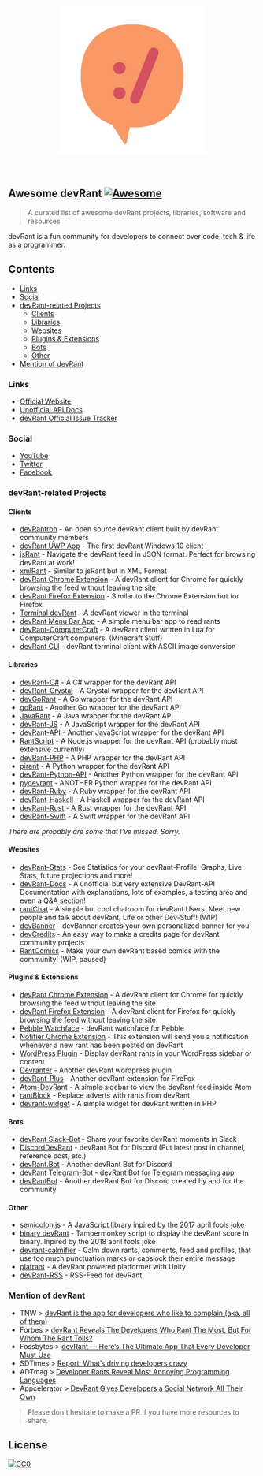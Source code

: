 <p align="center">
  <br>
    <img height="300" src="devRant-Logo.png" />
  <br>
  <br>
  <br>
</p>


## Awesome devRant [![Awesome](https://cdn.rawgit.com/sindresorhus/awesome/d7305f38d29fed78fa85652e3a63e154dd8e8829/media/badge.svg)](https://github.com/sindresorhus/awesome)

> A curated list of awesome devRant projects, libraries, software and resources

devRant is a fun community for developers to connect over code, tech & life as a programmer.

## Contents

- [Links](#links)
- [Social](#social)
- [devRant-related Projects](#devrant-related-projects)
  - [Clients](#clients)
  - [Libraries](#libraries)
  - [Websites](#websites)
  - [Plugins & Extensions](#plugins--extensions)
  - [Bots](#bots)
  - [Other](#other)
- [Mention of devRant](#mention-of-devrant)

### Links

- [Official Website](https://devrant.com)
- [Unofficial API Docs](https://devrant-docs.github.io)
- [devRant Official Issue Tracker](https://github.com/devRant/devRant)

### Social

- [YouTube](https://www.youtube.com/channel/UCyJ69RzSnzXayyp-UOoZytg)
- [Twitter](https://twitter.com/devRantApp)
- [Facebook](https://www.facebook.com/devrantapp/)

### devRant-related Projects

#### Clients
- [devRantron](https://devrantron.firebaseapp.com/) - An open source devRant client built by devRant community members
- [devRant UWP App](https://www.microsoft.com/en-us/store/p/devrant-unofficial-uwp/9nblggh43lxr?rtc=1) - The first devRant Windows 10 client
- [jsRant](http://www.jsrant.com/) - Navigate the devRant feed in JSON format. Perfect for browsing devRant at work!
- [xmlRant](https://www.xmlrant.com/) - Similar to jsRant but in XML Format
- [devRant Chrome Extension](https://chrome.google.com/webstore/detail/un-official-devrant-chrom/nhilbnepbfofblijmiiihfkdgmnnblie) - A devRant client for Chrome for quickly browsing the feed without leaving the site
- [devRant Firefox Extension](https://addons.mozilla.org/en-US/firefox/addon/devrant-unofficial-extension/) - Similar to the Chrome Extension but for Firefox
- [Terminal devRant](https://github.com/Supernerd11/terminal_devrant) - A devRant viewer in the terminal
- [devRant Menu Bar App](https://github.com/danillouz/devrant-menu-bar-app) - A simple menu bar app to read rants
- [devRant-ComputerCraft](https://github.com/olback/devRant-computercraft) - A devRant client written in Lua for ComputerCraft computers. (Minecraft Stuff)
- [devRant CLI](https://github.com/kurtr/devRantCLI) - devRant terminal client with ASCII image conversion

#### Libraries
- [devRant-C#](https://github.com/WichardRiezebos/devrant) - A C# wrapper for the devRant API
- [devRant-Crystal](https://github.com/iostreamer-X/devRant-crystal) - A Crystal wrapper for the devRant API
- [devGoRant](https://github.com/jayeshsolanki93/devgorant) - A Go wrapper for the devRant API
- [goRant](https://github.com/Jay9596/goRant) - Another Go wrapper for the devRant API
- [JavaRant](https://github.com/LucaScorpion/JavaRant) - A Java wrapper for the devRant API
- [devRant-JS](https://github.com/danillouz/devrant) - A JavaScript wrapper for the devRant API
- [devRant-API](https://github.com/nblackburn/devrant-api) - Another JavaScript wrapper for the devRant API
- [RantScript](https://github.com/RekkyRek/RantScript) - A Node.js wrapper for the devRant API (probably most extensive currently)
- [devRant-PHP](https://github.com/pxgamer/devrant-php) - A PHP wrapper for the devRant API
- [pirant](https://github.com/aayush26/pirant) - A Python wrapper for the devRant API
- [devRant-Python-API](https://github.com/coolq1000/devrant-python-api) - Another Python wrapper for the devRant API
- [pydevrant](https://github.com/SergioLaRosa/pydevrant) - ANOTHER Python wrapper for the devRant API
- [devRant-Ruby](https://github.com/alexdovzhanyn/devrant) - A Ruby wrapper for the devRant API
- [devRant-Haskell](https://github.com/Supernerd11/devrant-haskell) - A Haskell wrapper for the devRant API
- [devRant-Rust](https://github.com/flyingP0tat0/devrant) - A Rust wrapper for the devRant API
- [devRant-Swift](https://github.com/troligtvis/devRant) - A Swift wrapper for the devRant API

_There are probably are some that I've missed. Sorry._

#### Websites
- [devRant-Stats](https://devrant-stats.github.io) - See Statistics for your devRant-Profile. Graphs, Live Stats, future projections and more!
- [devRant-Docs](https://devrant-docs.github.io) - A unofficial but very extensive DevRant-API Documentation with explanations, lots of examples, a testing area and even a Q&A section!
- [rantChat](https://rantchat.github.io) - A simple but cool chatroom for devRant Users. Meet new people and talk about devRant, Life or other Dev-Stuff! (WIP)
- [devBanner](https://devbanner.center) - devBanner creates your own personalized banner for you!
- [devCredits](https://devcredits.herokuapp.com/) - An easy way to make a credits page for devRant community projects
- [RantComics](https://github.com/devBanner/RantComics) - Make your own devRant based comics with the community! (WIP, paused)

#### Plugins & Extensions
- [devRant Chrome Extension](https://chrome.google.com/webstore/detail/un-official-devrant-chrom/nhilbnepbfofblijmiiihfkdgmnnblie) - A devRant client for Chrome for quickly browsing the feed without leaving the site
- [devRant Firefox Extension](https://addons.mozilla.org/en-US/firefox/addon/devrant-unofficial-extension/) - A devRant client for Firefox for quickly browsing the feed without leaving the site
- [Pebble Watchface](https://apps.getpebble.com/en_US/application/5772d71fba2fe566a10003e2) - devRant watchface for Pebble
- [Notifier Chrome Extension](https://chrome.google.com/webstore/detail/unofficial-notifications/nmgffgjfpcfdnkdjkbpkcindafjihmpl) - This extension will send you a notification whenever a new rant has been posted on devRant
- [WordPress Plugin](https://wordpress.org/plugins/devranter/) - Display devRant rants in your WordPress sidebar or content
- [Devranter](https://github.com/chrishaensel/Devranter) - Another devRant wordpress plugin
- [devRant-Plus](https://github.com/Section214/devrant-plus) - Another devRant extension for FireFox
- [Atom-DevRant](https://github.com/sambadevi/atom-devrant) - A simple sidebar to view the devRant feed inside Atom
- [rantBlock](https://github.com/kurtr/rantBlock) - Replace adverts with rants from devRant
- [devrant-widget](https://github.com/konicm8ker/devrant-widget) - A simple widget for devRant written in PHP

#### Bots
- [devRant Slack-Bot](https://github.com/nblackburn/devrant-bot) - Share your favorite devRant moments in Slack
- [DiscordDevRant](https://github.com/tankerkiller125/DiscordDevRant) - devRant Bot for Discord (Put latest post in channel, reference post, etc.)
- [devRant.Bot](https://github.com/nullopt/devRant.Bot) - Another devRant Bot for Discord
- [devRant Telegram-Bot](https://github.com/puneetsngh/devrantbot) - devRant Bot for Telegram messaging app
- [devRantBot](https://github.com/TTvanWillegen/devRantBot) - Another devRant Bot for Discord created by and for the community

#### Other
- [semicolon.js](https://github.com/semicolon-package/semicolon.js) - A JavaScript library inpired by the 2017 april fools joke
- [binary devRant](https://github.com/7twin/devrant-april-fools-2018) - Tampermonkey script to display the devRant score in binary. Inpired by the 2018 april fools joke
- [devrant-calmifier](https://github.com/7twin/devrant-calmifier) - Calm down rants, comments, feed and profiles, that use too much punctuation marks or capslock their entire message
- [platrant](http://platrant.com/) - A devRant powered platformer with Unity
- [devRant-RSS](https://github.com/varundey/unofficial-devRant-rss) - RSS-Feed for devRant

### Mention of devRant
- TNW > [devRant is the app for developers who like to complain (aka, all of them)](https://thenextweb.com/apps/2016/05/12/devrant-developer-wah-wah-wah-app/)
- Forbes > [devRant Reveals The Developers Who Rant The Most, But For Whom The Rant Tolls?](https://www.forbes.com/sites/curtissilver/2016/07/28/devrant-developers-rant/#3257b7996458)
- Fossbytes > [devRant — Here’s The Ultimate App That Every Developer Must Use](http://fossbytes.com/devrant-app-for-developers-social-network-programmers-rant/)
- SDTimes > [Report: What’s driving developers crazy](https://sdtimes.com/coding/report-whats-driving-developers-crazy/)
- ADTmag > [Developer Rants Reveal Most Annoying Programming Languages](https://adtmag.com/articles/2016/08/08/devrant-rankings.aspx)
- Appcelerator > [DevRant Gives Developers a Social Network All Their Own](https://www.fossmint.com/devrantron-desktop-client-for-devrant/)

> Please don't hesitate to make a PR if you have more resources to share.

## License

[![CC0](http://mirrors.creativecommons.org/presskit/buttons/88x31/svg/cc-zero.svg)](https://creativecommons.org/publicdomain/zero/1.0/)
